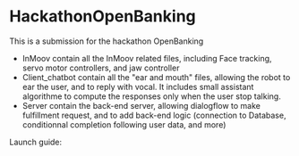 # HackathonOpenBanking
This is a submission for the hackathon OpenBanking

  - InMoov contain all the InMoov related files, including Face tracking, servo motor controllers, and jaw controller
  - Client_chatbot contain all the "ear and mouth" files, allowing the robot to ear the user, and to reply with vocal. It includes small assistant algorithme to compute the responses only when the user stop talking.
  - Server contain the back-end server, allowing dialogflow to make fulfillment request, and to add back-end logic (connection to Database, conditionnal completion following user data, and more)
  
  Launch guide:
  
  
